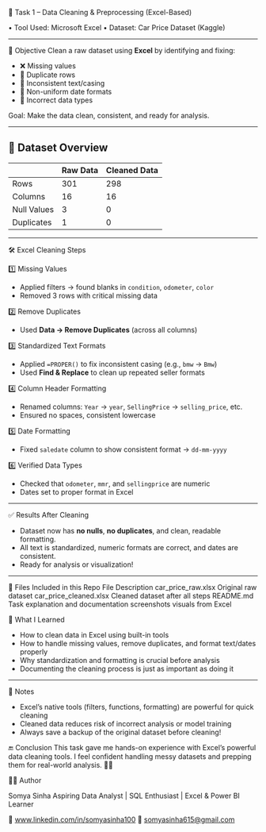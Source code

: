  🚗 Task 1 – Data Cleaning & Preprocessing (Excel-Based)
 
 • Tool Used: Microsoft Excel
 • Dataset: Car Price Dataset (Kaggle)

---

🎯 Objective
Clean a raw dataset using **Excel** by identifying and fixing:
- ❌ Missing values
- 📄 Duplicate rows
- 🧩 Inconsistent text/casing
- 📅 Non-uniform date formats
- 🧮 Incorrect data types

Goal: Make the data clean, consistent, and ready for analysis.

---

## 📂 Dataset Overview
|               | Raw Data | Cleaned Data |
|---------------|----------|--------------|
| Rows          | 301      | 298          |
| Columns       | 16       | 16           |
| Null Values   | 3        | 0            |
| Duplicates    | 1        | 0            |

---

 🛠 Excel Cleaning Steps

 1️⃣ Missing Values
- Applied filters → found blanks in `condition`, `odometer`, `color`
- Removed 3 rows with critical missing data

 2️⃣ Remove Duplicates
- Used **Data → Remove Duplicates** (across all columns)

 3️⃣ Standardized Text Formats
- Applied `=PROPER()` to fix inconsistent casing (e.g., `bmw` → `Bmw`)
- Used **Find & Replace** to clean up repeated seller formats

 4️⃣ Column Header Formatting
- Renamed columns: `Year` → `year`, `SellingPrice` → `selling_price`, etc.
- Ensured no spaces, consistent lowercase

5️⃣ Date Formatting
- Fixed `saledate` column to show consistent format → `dd-mm-yyyy`

6️⃣ Verified Data Types
- Checked that `odometer`, `mmr`, and `sellingprice` are numeric
- Dates set to proper format in Excel

---
 ✅ Results After Cleaning
- Dataset now has **no nulls**, **no duplicates**, and clean, readable formatting.
- All text is standardized, numeric formats are correct, and dates are consistent.
- Ready for analysis or visualization!

---
📁 Files Included in this Repo
File	Description
car_price_raw.xlsx                   	Original raw dataset
car_price_cleaned.xlsx               	Cleaned dataset after all steps
README.md	                            Task explanation and documentation
screenshots                            visuals from Excel

🧠 What I Learned
- How to clean data in Excel using built-in tools
- How to handle missing values, remove duplicates, and format text/dates properly
- Why standardization and formatting is crucial before analysis
- Documenting the cleaning process is just as important as doing it

---
 📝 Notes
- Excel’s native tools (filters, functions, formatting) are powerful for quick cleaning
- Cleaned data reduces risk of incorrect analysis or model training
- Always save a backup of the original dataset before cleaning!


🔚 Conclusion
This task gave me hands-on experience with Excel’s powerful data cleaning tools. I feel confident handling messy datasets and prepping them for real-world analysis. 🧠✅


👨‍💻 Author

Somya Sinha Aspiring Data Analyst | SQL Enthusiast | Excel & Power BI Learner

🔗 www.linkedin.com/in/somyasinha100 
📧 somyasinha615@gmail.com






